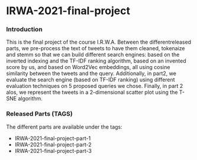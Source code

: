 # IRWA-2021-final-project

### Introduction
This is the final project of the course I.R.W.A. Between the differentreleased parts, we pre-process the text of tweets to have them cleaned, tokenaize and stemm so that we can build different search engines: based on the inverted indexing and the TF-IDF ranking algorithm, based on an invented score by us, and based on Word2Vec embeddings, all using cosine similarity between the tweets and the query. Additionally, in part2, we evaluate the search engine (based on TF-IDF ranking) using different evaluation techniques on 5 proposed queries we chose. Finally, in part 2 alos, we represent the tweets in a 2-dimensional scatter plot using the T-SNE algorithm.


### Released Parts (TAGS)
The different parts are available under the tags:
- IRWA-2021-final-project-part-1
- IRWA-2021-final-project-part-2
- IRWA-2021-final-project-part-3
